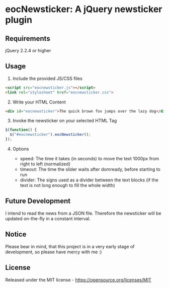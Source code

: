 # eocNewsticker: A jQuery newsticker plugin

## Requirements

jQuery 2.2.4 or higher

## Usage

1. Include the provided JS/CSS files

```html
<script src="eocnewsticker.js"></script>
<link rel="stylesheet" href="eocnewsticker.css">
```

2. Write your HTML Content

```html
<div id="eocnewsticker">The quick brown fox jumps over the lazy dog</div>
```

3. Invoke the newsticker on your selected HTML Tag

```javascript
$(function() {
  $("#eocnewsticker").eocNewsticker();
});
```

4. Options

    * speed: The time it takes (in seconds) to move the text 1000px from right to left (normalized)
    * timeout: The time the slider waits after domready, before starting to run
    * divider: The signs used as a divider between the text blocks (if the text is not long enough to fill the whole width)

## Future Development

I intend to read the news from a JSON file. Therefore the newsticker will be updated on-the-fly in a constant interval.

## Notice

Please bear in mind, that this project is in a very early stage of development, so please have mercy with me :)

## License

Released under the MIT license - https://opensource.org/licenses/MIT
